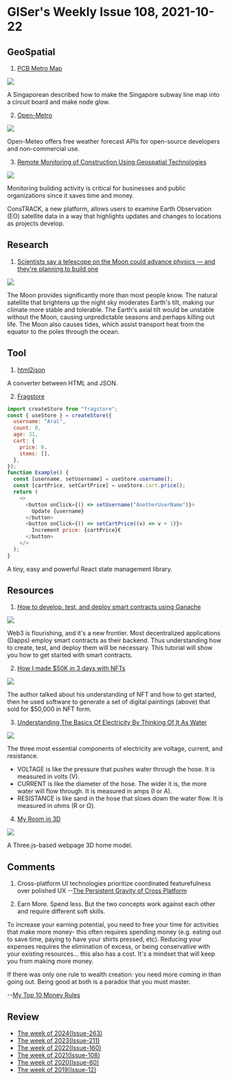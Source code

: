 # GISer's Weekly Issue 108, 2021-10-22

## GeoSpatial

1. [PCB Metro Map](https://chaijiaxun.com/pcb-metro-map-build-log/)

![](https://camo.githubusercontent.com/24e0dd464ad509fe2bd5aea89a76bfbb148789789b1968f63d183845a1b4746c/68747470733a2f2f63646e2e6265656b6b612e636f6d2f626c6f67696d672f61737365742f3230323130392f6267323032313039323030332e6a7067)

A Singaporean described how to make the Singapore subway line map into a circuit board and make node glow.

2. [Open-Metro](https://github.com/open-meteo/open-meteo)

![](https://camo.githubusercontent.com/95c5446453d33ab46eeacb5a2edb4ba52d2928a72220ea5ef7cc4de8ed715816/68747470733a2f2f63646e2e6265656b6b612e636f6d2f626c6f67696d672f61737365742f3230323130392f6267323032313039313430332e6a7067)

Open-Meteo offers free weather forecast APIs for open-source developers and non-commercial use.

3. [Remote Monitoring of Construction Using Geospatial Technologies](https://www.gislounge.com/remote-monitoring-of-construction-using-geospatial-technologies/)

![](https://cdn.shortpixel.ai/spai/w_803+q_glossy+ret_img+to_auto/https://www.gislounge.com/wp-content/uploads/2021/10/constrack-esa-energy-monitoring-mapping.png)

Monitoring building activity is critical for businesses and public organizations since it saves time and money.

ConsTRACK, a new platform, allows users to examine Earth Observation (EO) satellite data in a way that highlights updates and changes to locations as projects develop.

## Research

1. [Scientists say a telescope on the Moon could advance physics — and they're planning to build one](https://www.salon.com/2021/09/05/scientists-say-a-telescope-on-the-moon-could-advance-physics-and-theyre-hoping-to-build-one/)

![](https://mediaproxy.salon.com/width/1200/https://media.salon.com/2021/09/moon-0903211.jpg)

The Moon provides significantly more than most people know. The natural satellite that brightens up the night sky moderates Earth's tilt, making our climate more stable and tolerable. The Earth's axial tilt would be unstable without the Moon, causing unpredictable seasons and perhaps killing out life. The Moon also causes tides, which assist transport heat from the equator to the poles through the ocean.

## Tool

1. [html2json](https://github.com/Jxck/html2json)

A converter between HTML and JSON.

2. [Fragstore](https://github.com/aralroca/fragstore?ck_subscriber_id=1238258824)

```js
import createStore from "fragstore";
const { useStore } = createStore({
  username: "Aral",
  count: 0,
  age: 31,
  cart: {
    price: 0,
    items: [],
  },
});
function Example() {
  const [username, setUsername] = useStore.username();
  const [cartPrice, setCartPrice] = useStore.cart.price();
  return (
    <>
      <button onClick={() => setUsername("AnotherUserName")}>
        Update {username}
      </button>
      <button onClick={() => setCartPrice((v) => v + 1)}>
        Increment price: {cartPrice}€
      </button>
    </>
  );
}
```

A tiny, easy and powerful React state management library.

## Resources

1. [How to develop, test, and deploy smart contracts using Ganache](https://blog.logrocket.com/develop-test-deploy-smart-contracts-ganache/)

![](https://blog.logrocket.com/wp-content/uploads/2021/10/ganache-dashboard.jpeg)

Web3 is flourishing, and it's a new frontier. Most decentralized applications (Dapps) employ smart contracts as their backend. Thus understanding how to create, test, and deploy them will be necessary. This tutorial will show you how to get started with smart contracts.

2. [How I made $50K in 3 days with NFTs](https://paulstamatiou.com/how-i-made-50k-in-3-days-with-nfts/)

![](https://camo.githubusercontent.com/4f8dd27627eba73d5ad720096dd2053a4b9704fdc327f048d9a9a8a28c6d0a3a/68747470733a2f2f63646e2e6265656b6b612e636f6d2f626c6f67696d672f61737365742f3230323130392f6267323032313039313931382e6a7067)

The author talked about his understanding of NFT and how to get started, then he used software to generate a set of digital paintings (above) that sold for $50,000 in NFT form.

3. [Understanding The Basics Of Electricity By Thinking Of It As Water](https://www.freeingenergy.com/understanding-the-basics-of-electricity-by-thinking-of-it-as-water/)

![](https://www.freeingenergy.com/wp-content/uploads/2019/11/Electricity-101-v2-1024x576.png)

The three most essential components of electricity are voltage, current, and resistance.

- VOLTAGE is like the pressure that pushes water through the hose. It is measured in volts (V).
- CURRENT is like the diameter of the hose. The wider it is, the more water will flow through. It is measured in amps (I or A).
- RESISTANCE is like sand in the hose that slows down the water flow. It is measured in ohms (R or Ω).

4. [My Room in 3D](https://github.com/brunosimon/my-room-in-3d)

![](https://camo.githubusercontent.com/cdc852211929df681e4c3b122fbd9cea2ebb5e43136ea86a8800bb19f342893f/68747470733a2f2f63646e2e6265656b6b612e636f6d2f626c6f67696d672f61737365742f3230323130392f6267323032313039313230372e6a7067)

A Three.js-based webpage 3D home model.

## Comments

1.  Cross-platform UI technologies prioritize coordinated featurefulness over polished UX
    --[The Persistent Gravity of Cross Platform](https://allenpike.com/2021/gravity-of-cross-platform-apps)

2.  Earn More. Spend less. But the two concepts work against each other and require different soft skills.

To increase your earning potential, you need to free your time for activities that make more money- this often requires spending money (e.g. eating out to save time, paying to have your shirts pressed, etc). Reducing your expenses requires the elimination of excess, or being conservative with your existing resources... this also has a cost. It's a mindset that will keep you from making more money.

If there was only one rule to wealth creation: you need more coming in than going out. Being good at both is a paradox that you must master.

--[My Top 10 Money Rules](https://jonpauluritis.com/articles/my-top-10-money-rules/)

## Review

- [The week of 2024(Issue-263)](../2024/issue-263.md)
- [The week of 2023(Issue-211)](../2023/issue-211.md)
- [The week of 2022(Issue-160)](../2022/issue-160.md)
- [The week of 2021(Issue-108)](../2021/issue-108.md)
- [The week of 2020(Issue-60)](../2020/issue-60.md)
- [The week of 2019(Issue-12)](../2019/issue-12.md)
